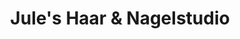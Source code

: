 ---
title: "Jule's Haar & Nagelstudio"
url: /lichtentanne/jules-haar-und-nagelstudio/
shop: Friseur
---